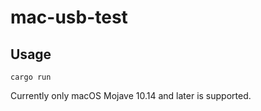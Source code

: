 # mac-usb-test

## Usage

```shell
cargo run
```

Currently only macOS Mojave 10.14 and later is supported.
